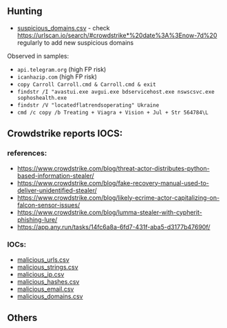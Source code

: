
## Hunting
- [suspicious_domains.csv](https://github.com/mthcht/Purpleteam/blob/main/Detection/Threat%20Hunting/CROWDSTRIKE_BSOD_scams/IOCS/suspicious_domains.csv) - check https://urlscan.io/search/#crowdstrike*%20date%3A%3Enow-7d%20 regularly to add new suspicious domains

Observed in samples:
- `api.telegram.org` (high FP risk)
- `icanhazip.com` (high FP risk)
- `copy Carroll Carroll.cmd & Carroll.cmd & exit`
- `findstr /I "avastui.exe avgui.exe bdservicehost.exe nswscsvc.exe sophoshealth.exe`
- `findstr /V "locatedflatrendsoperating" Ukraine`
- `cmd /c copy /b Treating + Viagra + Vision + Jul + Str 564784\L`


## Crowdstrike reports IOCS:
### references:
  - https://www.crowdstrike.com/blog/threat-actor-distributes-python-based-information-stealer/
  - https://www.crowdstrike.com/blog/fake-recovery-manual-used-to-deliver-unidentified-stealer/
  - https://www.crowdstrike.com/blog/likely-ecrime-actor-capitalizing-on-falcon-sensor-issues/
  - https://www.crowdstrike.com/blog/lumma-stealer-with-cypherit-phishing-lure/
  - https://app.any.run/tasks/14fc6a8a-6fd7-431f-aba5-d3177b47690f/


### IOCs:
- [malicious_urls.csv](https://github.com/mthcht/Purpleteam/blob/main/Detection/Threat%20Hunting/CROWDSTRIKE_BSOD_scams/IOCS/malicious_urls.csv)
- [malicious_strings.csv](https://github.com/mthcht/Purpleteam/blob/main/Detection/Threat%20Hunting/CROWDSTRIKE_BSOD_scams/IOCS/malicious_strings.csv)
- [malicious_ip.csv](https://github.com/mthcht/Purpleteam/blob/main/Detection/Threat%20Hunting/CROWDSTRIKE_BSOD_scams/IOCS/malicious_ip.csv)
- [malicious_hashes.csv](https://github.com/mthcht/Purpleteam/blob/main/Detection/Threat%20Hunting/CROWDSTRIKE_BSOD_scams/IOCS/malicious_hashes.csv)
- [malicious_email.csv](https://github.com/mthcht/Purpleteam/blob/main/Detection/Threat%20Hunting/CROWDSTRIKE_BSOD_scams/IOCS/malicious_email.csv)
- [malicious_domains.csv](https://github.com/mthcht/Purpleteam/blob/main/Detection/Threat%20Hunting/CROWDSTRIKE_BSOD_scams/IOCS/malicious_domains.csv)

## Others
